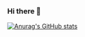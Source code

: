### Hi there 👋

[![Anurag's GitHub stats](https://github-readme-stats.vercel.app/api?username=MAAAARCY)](https://github.com/MAAAARCY/github-readme-stats)
